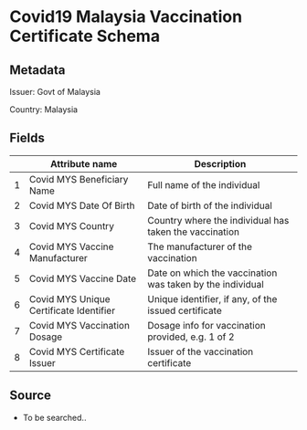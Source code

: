 # Covid19 Malaysia Vaccination Certificate Schema

## Metadata
Issuer: Govt of Malaysia

Country: Malaysia


## Fields

|   | Attribute name                         | Description                                                      |
|---|----------------------------------------|------------------------------------------------------------------|
| 1 | Covid MYS Beneficiary Name              | Full name of the individual                                      |
| 2 | Covid MYS Date Of Birth                 | Date of birth of the individual                                  |
| 3 | Covid MYS Country                 | Country where the individual has taken the vaccination |
| 4 | Covid MYS Vaccine Manufacturer          | The manufacturer of the vaccination                              |
| 5 | Covid MYS Vaccine Date                  | Date on which the vaccination was taken by the individual        |
| 6 | Covid MYS Unique Certificate Identifier | Unique identifier, if any, of the	issued certificate             |
| 7 | Covid MYS Vaccination Dosage            | Dosage info for vaccination provided, e.g. 1 of 2                   |
| 8 | Covid MYS Certificate Issuer            | Issuer of the vaccination certificate                            |


## Source

* To be searched..